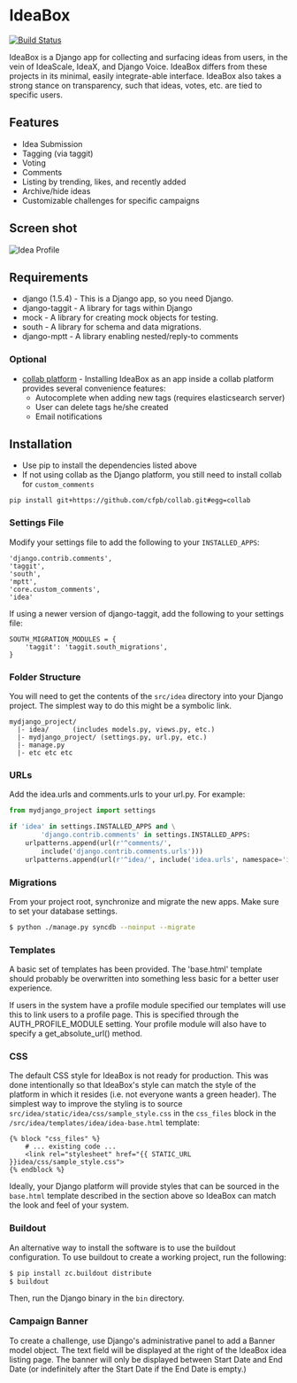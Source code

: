 # IdeaBox

[![Build Status](https://travis-ci.org/cfpb/idea-box.svg?branch=master)](https://travis-ci.org/cfpb/idea-box)

IdeaBox is a Django app for collecting and surfacing ideas from users, in the vein of
IdeaScale, IdeaX, and Django Voice. IdeaBox differs from these projects in its minimal,
easily integrate-able interface. IdeaBox also takes a strong stance on transparency,
such that ideas, votes, etc. are tied to specific users.

## Features
* Idea Submission
* Tagging (via taggit)
* Voting
* Comments
* Listing by trending, likes, and recently added
* Archive/hide ideas
* Customizable challenges for specific campaigns

## Screen shot

![Idea Profile](https://raw.github.com/cfpb/idea-box/master/doc/images/profile.png)

## Requirements
* django (1.5.4) - This is a Django app, so you need Django.
* django-taggit - A library for tags within Django
* mock - A library for creating mock objects for testing. 
* south - A library for schema and data migrations.
* django-mptt - A library enabling nested/reply-to comments

### Optional
* [collab platform](http://github.com/cfpb/collab) - Installing IdeaBox as an app inside a collab platform provides several convenience features:
  * Autocomplete when adding new tags (requires elasticsearch server)
  * User can delete tags he/she created
  * Email notifications


## Installation

* Use pip to install the dependencies listed above
* If not using collab as the Django platform, you still need to install collab for `custom_comments`

```
pip install git+https://github.com/cfpb/collab.git#egg=collab
```

### Settings File
Modify your settings file to add the following to your `INSTALLED_APPS`:
```
'django.contrib.comments',
'taggit',
'south',
'mptt',
'core.custom_comments',
'idea'
```

If using a newer version of django-taggit, add the following to your settings file:
```
SOUTH_MIGRATION_MODULES = {
    'taggit': 'taggit.south_migrations',
}
```

### Folder Structure

You will need to get the contents of the ```src/idea``` directory into
your Django project. The simplest way to do this might be a symbolic
link.

```
mydjango_project/
  |- idea/      (includes models.py, views.py, etc.)
  |- mydjango_project/ (settings.py, url.py, etc.)
  |- manage.py
  |- etc etc etc
```

### URLs

Add the idea.urls and comments.urls to your url.py. For 
example:

```python
from mydjango_project import settings

if 'idea' in settings.INSTALLED_APPS and \
        'django.contrib.comments' in settings.INSTALLED_APPS:
    urlpatterns.append(url(r'^comments/',
        include('django.contrib.comments.urls')))
    urlpatterns.append(url(r'^idea/', include('idea.urls', namespace='idea')))
```


### Migrations

From your project root, synchronize and migrate the new apps.  Make sure to set your database settings.

```bash
$ python ./manage.py syncdb --noinput --migrate
```

### Templates

A basic set of templates has been provided. The 'base.html' template should
probably be overwritten into something less basic for a better user experience. 

If users in the system have a profile module specified our templates will use
this to link users to a profile page.  This is specified through the
AUTH_PROFILE_MODULE setting. Your profile module will also have to specify a
get_absolute_url() method.

### CSS

The default CSS style for IdeaBox is not ready for production.  This was done
intentionally so that IdeaBox's style can match the style of the platform in
which it resides (i.e. not everyone wants a green header).  The simplest way to
improve the styling is to source `src/idea/static/idea/css/sample_style.css`
in the `css_files` block in the `/src/idea/templates/idea/idea-base.html` template:

```
{% block "css_files" %}
    # ... existing code ...
    <link rel="stylesheet" href="{{ STATIC_URL }}idea/css/sample_style.css">
{% endblock %}
```

Ideally, your Django platform will provide styles that can be sourced in the
`base.html` template described in the section above so IdeaBox can match the
look and feel of your system.


### Buildout
An alternative way to install the software is to use the buildout configuration.
To use buildout to create a working project, run the following:
```bash
$ pip install zc.buildout distribute
$ buildout
```
Then, run the Django binary in the ```bin``` directory.

### Campaign Banner

To create a challenge, use Django's administrative panel to add a Banner model object. The
text field will be displayed at the right of the IdeaBox idea listing page. The banner
will only be displayed between Start Date and End Date (or indefinitely after the Start
Date if the End Date is empty.)
